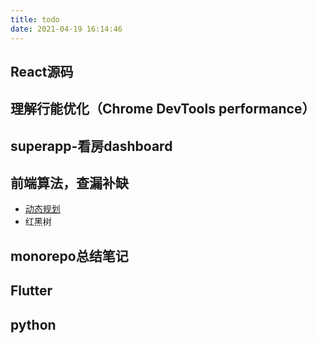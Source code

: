 ```yaml
---
title: todo
date: 2021-04-19 16:14:46
---
```


##  React源码


##  理解行能优化（Chrome DevTools performance）


##  superapp-看房dashboard


## 前端算法，查漏补缺

* [动态规划][1]
* 红黑树

## monorepo总结笔记

## Flutter

## python


  [1]: http://my-bucket-hexo-1258538316.cos-website.ap-guangzhou.myqcloud.com/2021/05/14/%E7%AE%97%E6%B3%95%E4%B9%8B%E5%8A%A8%E6%80%81%E8%A7%84%E5%88%92/